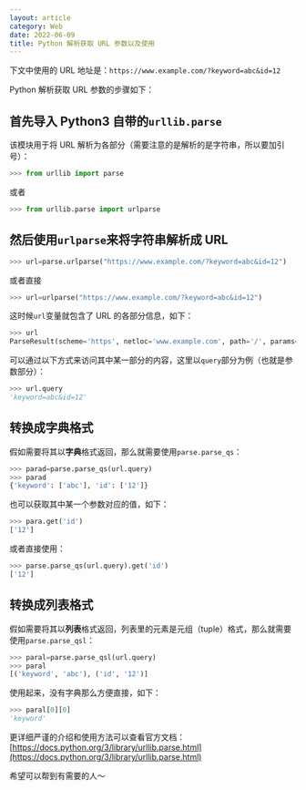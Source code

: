 ```yaml
---
layout: article
category: Web
date: 2022-06-09
title: Python 解析获取 URL 参数以及使用
---
```

下文中使用的 URL 地址是：`https://www.example.com/?keyword=abc&id=12`
<!-- excerpt-start -->
Python 解析获取 URL 参数的步骤如下：

## 首先导入 Python3 自带的`urllib.parse`
该模块用于将 URL 解析为各部分（需要注意的是解析的是字符串，所以要加引号）：

```python
>>> from urllib import parse
```
或者

```python
>>> from urllib.parse import urlparse
```

## 然后使用`urlparse`来将字符串解析成 URL

```python
>>> url=parse.urlparse("https://www.example.com/?keyword=abc&id=12")
```
或者直接

```python
>>> url=urlparse("https://www.example.com/?keyword=abc&id=12")
```
这时候`url`变量就包含了 URL 的各部分信息，如下：

```python
>>> url
ParseResult(scheme='https', netloc='www.example.com', path='/', params='', query='keyword=abc&id=12', fragment='')
```
可以通过以下方式来访问其中某一部分的内容，这里以`query`部分为例（也就是参数部分）：

```python
>>> url.query
'keyword=abc&id=12'
```
## 转换成字典格式
假如需要将其以**字典**格式返回，那么就需要使用`parse.parse_qs`：

```python
>>> parad=parse.parse_qs(url.query)
>>> parad
{'keyword': ['abc'], 'id': ['12']}
```
也可以获取其中某一个参数对应的值，如下：

```python
>>> para.get('id')
['12']
```
或者直接使用：

```python
>>> parse.parse_qs(url.query).get('id')
['12']
```
## 转换成列表格式
假如需要将其以**列表**格式返回，列表里的元素是元组（tuple）格式，那么就需要使用`parse.parse_qsl`：

```python
>>> paral=parse.parse_qsl(url.query)
>>> paral
[('keyword', 'abc'), ('id', '12')]
```

使用起来，没有字典那么方便直接，如下：

```python
>>> paral[0][0]
'keyword'
```

更详细严谨的介绍和使用方法可以查看官方文档：[https://docs.python.org/3/library/urllib.parse.html](https://docs.python.org/3/library/urllib.parse.html)

希望可以帮到有需要的人～